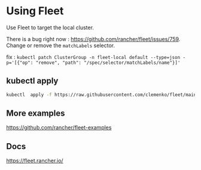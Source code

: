 # Using Fleet

Use Fleet to target the local cluster.

There is a bug right now : https://github.com/rancher/fleet/issues/759. Change or remove the `matchLabels` selector.

fix : `kubectl patch ClusterGroup -n fleet-local default --type=json -p='[{"op": "remove", "path": "/spec/selector/matchLabels/name"}]'`

## kubectl apply

```bash
kubectl  apply -f https://raw.githubusercontent.com/clemenko/fleet/main/gitrepo.yml
```

## More examples

https://github.com/rancher/fleet-examples

## Docs

https://fleet.rancher.io/
